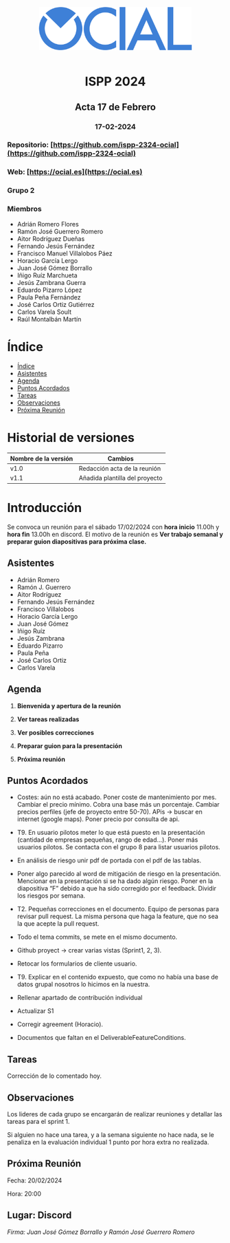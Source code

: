 <img style="display: block; margin: 0 auto" src="../../assets/Texto_Ocial.png" height="100">
<br>
<h1 style="text-align: center;">ISPP 2024</h1>
<h2 style="text-align: center;">Acta 17 de Febrero</h2>
<h3 style="text-align: center;">17-02-2024</h3>

### Repositorio: [https://github.com/ispp-2324-ocial](https://github.com/ispp-2324-ocial)

### Web: [https://ocial.es](https://ocial.es)

### Grupo 2

### Miembros

- Adrián Romero Flores
- Ramón José Guerrero Romero
- Aitor Rodríguez Dueñas
- Fernando Jesús Fernández
- Francisco Manuel Villalobos Páez
- Horacio García Lergo
- Juan José Gómez Borrallo
- Iñigo Ruíz Marchueta
- Jesús Zambrana Guerra
- Eduardo Pizarro López
- Paula Peña Fernández
- José Carlos Ortiz Gutiérrez
- Carlos Varela Soult
- Raúl Montalbán Martín

# Índice

- [Índice](#índice)
- [Asistentes](#Asistentes)
- [Agenda](#Agenda)
- [Puntos Acordados](#puntos-acordados)
- [Tareas](#tareas)
- [Observaciones](#Observaciones)
- [Próxima Reunión](#próxima-reunión)

# Historial de versiones
| Nombre de la versión | Cambios |
|-------------------------|-------------------------|
| v1.0 | Redacción acta de la reunión|
| v1.1 | Añadida plantilla del proyecto |

# Introducción

Se convoca un reunión para el sábado 17/02/2024 con **hora inicio** 11.00h y **hora fin** 13.00h en discord. El motivo de la reunión es **Ver trabajo semanal y preparar guion diapositivas para próxima clase.**

## Asistentes

- Adrián Romero 
- Ramón J. Guerrero 
- Aitor Rodríguez 
- Fernando Jesús Fernández 
- Francisco Villalobos 
- Horacio García Lergo 
- Juan José Gómez 
- Iñigo Ruíz 
- Jesús Zambrana 
- Eduardo Pizarro 
- Paula Peña 
- José Carlos Ortiz 
- Carlos Varela 

## Agenda 

1. **Bienvenida y apertura de la reunión** 

2. **Ver tareas realizadas** 

3. **Ver posibles correcciones** 

4. **Preparar guion para la presentación** 

5. **Próxima reunión** 

 
## Puntos Acordados 

- Costes: aún no está acabado. Poner coste de mantenimiento por mes. Cambiar el precio mínimo. Cobra una base más un porcentaje. Cambiar precios perfiles (jefe de proyecto entre 50-70). APis -> buscar en internet (google maps). Poner precio por consulta de api. 

- T9. En usuario pilotos meter lo que está puesto en la presentación (cantidad de empresas pequeñas, rango de edad...). Poner más usuarios pilotos. Se contacta con el grupo 8 para listar usuarios pilotos. 

- En análisis de riesgo unir pdf de portada con el pdf de las tablas. 

- Poner algo parecido al word de mitigación de riesgo en la presentación. Mencionar en la presentación si se ha dado algún riesgo. Poner en la diapositiva “F” debido a que ha sido corregido por el feedback. Dividir los riesgos por semana. 

- T2. Pequeñas correcciones en el documento. Equipo de personas para revisar pull request. La misma persona que haga la feature, que no sea la que acepte la pull request. 

- Todo el tema commits, se mete en el mismo documento. 

- Github proyect -> crear varias vistas (Sprint1, 2, 3). 

- Retocar los formularios de cliente usuario. 

- T9. Explicar en el contenido expuesto, que como no había una base de datos grupal nosotros lo hicimos en la nuestra. 

- Rellenar apartado de contribución individual 

- Actualizar S1 

- Corregir agreement (Horacio). 

- Documentos que faltan en el DeliverableFeatureConditions. 
 

## Tareas

Corrección de lo comentado hoy. 

## Observaciones 

Los lideres de cada grupo se encargarán de realizar reuniones y detallar las tareas para el sprint 1. 

Si alguien no hace una tarea, y a la semana siguiente no hace nada, se le penaliza en la evaluación individual 1 punto por hora extra no realizada. 

## Próxima Reunión 

Fecha: 20/02/2024 

Hora:  20:00 

Lugar: Discord 
--- 
 
*Firma: Juan José Gómez Borrallo y Ramón José Guerrero Romero* 